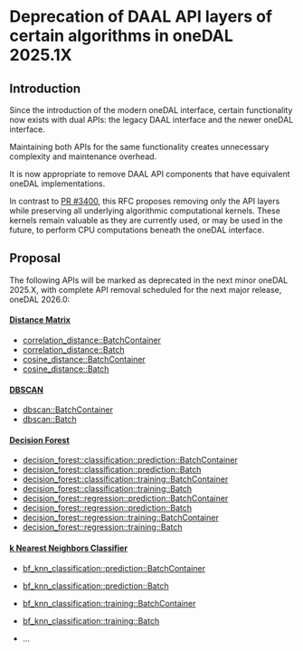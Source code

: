 # Deprecation of DAAL API layers of certain algorithms in oneDAL 2025.1X

## Introduction

Since the introduction of the modern oneDAL interface, certain functionality
now exists with dual APIs: the legacy DAAL interface and the newer oneDAL
interface.

Maintaining both APIs for the same functionality creates unnecessary complexity
and maintenance overhead.

It is now appropriate to remove DAAL API components that have equivalent
oneDAL implementations.

In contrast to [PR \#3400](https://github.com/uxlfoundation/oneDAL/pull/3400),
this RFC proposes removing only the API layers while preserving all underlying
algorithmic computational kernels.
These kernels remain valuable as they are currently used,
or may be used in the future, to perform CPU computations beneath the oneDAL
interface.

## Proposal

The following APIs will be marked as deprecated in the next minor oneDAL 2025.X,
with complete API removal scheduled for the next major release, oneDAL 2026.0:


#### [Distance Matrix](https://uxlfoundation.github.io/oneDAL/daal/algorithms/distance/index.html)

- [correlation_distance::BatchContainer](https://github.com/uxlfoundation/oneDAL/blob/main/cpp/daal/include/algorithms/distance/correlation_distance.h#L55)
- [correlation_distance::Batch](https://github.com/uxlfoundation/oneDAL/blob/main/cpp/daal/include/algorithms/distance/correlation_distance.h#L90)
- [cosine_distance::BatchContainer](https://github.com/uxlfoundation/oneDAL/blob/main/cpp/daal/include/algorithms/distance/cosine_distance.h#L55)
- [cosine_distance::Batch](https://github.com/uxlfoundation/oneDAL/blob/main/cpp/daal/include/algorithms/distance/cosine_distance.h#L90)

#### [DBSCAN](https://uxlfoundation.github.io/oneDAL/daal/algorithms/dbscan/index.html)

- [dbscan::BatchContainer](https://github.com/uxlfoundation/oneDAL/blob/main/cpp/daal/include/algorithms/dbscan/dbscan_batch.h#L56)
- [dbscan::Batch](https://github.com/uxlfoundation/oneDAL/blob/main/cpp/daal/include/algorithms/dbscan/dbscan_batch.h#L87)

#### [Decision Forest](https://uxlfoundation.github.io/oneDAL/daal/algorithms/decision_forest/index.html)

- [decision_forest::classification::prediction::BatchContainer](https://github.com/uxlfoundation/oneDAL/blob/main/cpp/daal/include/algorithms/decision_forest/decision_forest_classification_predict.h#L75)
- [decision_forest::classification::prediction::Batch](https://github.com/uxlfoundation/oneDAL/blob/main/cpp/daal/include/algorithms/decision_forest/decision_forest_classification_predict.h#L113)
- [decision_forest::classification::training::BatchContainer](https://github.com/uxlfoundation/oneDAL/blob/main/cpp/daal/include/algorithms/decision_forest/decision_forest_classification_training_batch.h#L56)
- [decision_forest::classification::training::Batch](https://github.com/uxlfoundation/oneDAL/blob/main/cpp/daal/include/algorithms/decision_forest/decision_forest_classification_training_batch.h#L93)
- [decision_forest::regression::prediction::BatchContainer](https://github.com/uxlfoundation/oneDAL/blob/main/cpp/daal/include/algorithms/decision_forest/decision_forest_regression_predict.h#L53)
- [decision_forest::regression::prediction::Batch](https://github.com/uxlfoundation/oneDAL/blob/main/cpp/daal/include/algorithms/decision_forest/decision_forest_regression_predict.h#L86)
- [decision_forest::regression::training::BatchContainer](https://github.com/uxlfoundation/oneDAL/blob/main/cpp/daal/include/algorithms/decision_forest/decision_forest_regression_training_batch.h#L59)
- [decision_forest::regression::training::Batch](https://github.com/uxlfoundation/oneDAL/blob/main/cpp/daal/include/algorithms/decision_forest/decision_forest_regression_training_batch.h#L94)

#### [k Nearest Neighbors Classifier](https://uxlfoundation.github.io/oneDAL/daal/algorithms/k_nearest_neighbors/k-nearest-neighbors-knn-classifier.html)

- [bf_knn_classification::prediction::BatchContainer](https://github.com/uxlfoundation/oneDAL/blob/main/cpp/daal/include/algorithms/k_nearest_neighbors/bf_knn_classification_predict.h#L53)
- [bf_knn_classification::prediction::Batch](https://github.com/uxlfoundation/oneDAL/blob/main/cpp/daal/include/algorithms/k_nearest_neighbors/bf_knn_classification_predict.h#L87)
- [bf_knn_classification::training::BatchContainer](https://github.com/uxlfoundation/oneDAL/blob/main/cpp/daal/include/algorithms/k_nearest_neighbors/bf_knn_classification_training_batch.h#L53)
- [bf_knn_classification::training::Batch](https://github.com/uxlfoundation/oneDAL/blob/main/cpp/daal/include/algorithms/k_nearest_neighbors/bf_knn_classification_training_batch.h#L87)

- ...
